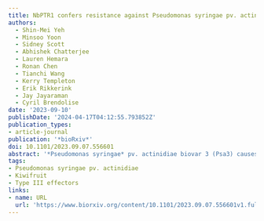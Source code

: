 ```yaml
---
title: NbPTR1 confers resistance against Pseudomonas syringae pv. actinidiae in kiwifruit
authors:
  - Shin-Mei Yeh
  - Minsoo Yoon
  - Sidney Scott
  - Abhishek Chatterjee
  - Lauren Hemara
  - Ronan Chen
  - Tianchi Wang
  - Kerry Templeton
  - Erik Rikkerink
  - Jay Jayaraman
  - Cyril Brendolise
date: '2023-09-10'
publishDate: '2024-04-17T04:12:55.793852Z'
publication_types:
- article-journal
publication: '*bioRxiv*'
doi: 10.1101/2023.09.07.556601
abstract: '*Pseudomonas syringae* pv. actinidiae biovar 3 (Psa3) causes a devastating canker disease in yellow-fleshed kiwifruit (*Actinidia chinensis*). The effector HopZ5, which is present in all isolates of Psa3 causing global outbreaks of pandemic kiwifruit canker disease, triggers immunity in Nicotiana benthamiana and is not recognised in susceptible *A. chinensis* cultivars. In a search for N. benthamiana non-host resistance genes against HopZ5, we found that the nucleotide-binding leucine-rich repeat receptor NbPTR1 recognised HopZ5. RPM1-interacting protein 4 (RIN4) orthologues from multiple plants, including kiwifruit, were associated with NbPTR1-mediated autoimmunity suppression and recognition of HopZ5. No functional orthologues of NbPTR1 were found in *A. chinensis*. NbPTR1 transformed into Psa3-susceptible *A. chinensis* var. *chinensis* ‘Hort16A’ plants introduced HopZ5-specific resistance against Psa3. Altogether, this study suggested that expressing NbPTR1 in Psa3-susceptible kiwifruit is a viable approach to acquiring resistance to Psa3 and it provides valuable information for engineering resistance in otherwise susceptible kiwifruit genotypes.'
tags:
- Pseudomonas syringae pv. actinidiae
- Kiwifruit
- Type III effectors
links:
- name: URL
  url: 'https://www.biorxiv.org/content/10.1101/2023.09.07.556601v1.full'
---
```

